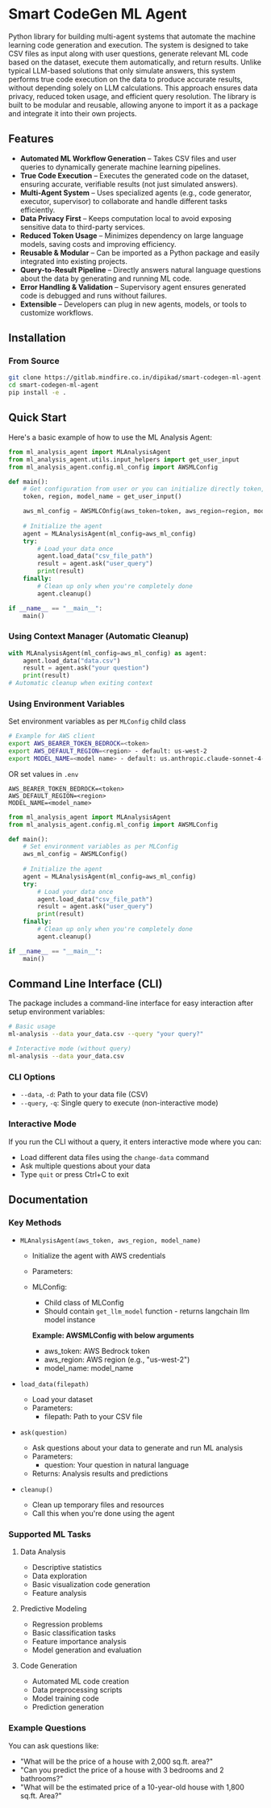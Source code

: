 # Smart CodeGen ML Agent

Python library for building multi-agent systems that automate the machine learning code generation and execution. The system is designed to take CSV files as input along with user questions, generate relevant ML code based on the dataset, execute them automatically, and return results. Unlike typical LLM-based solutions that only simulate answers, this system performs true code execution on the data to produce accurate results, without depending solely on LLM calculations. This approach ensures data privacy, reduced token usage, and efficient query resolution. The library is built to be modular and reusable, allowing anyone to import it as a package and integrate it into their own projects.


## Features

- **Automated ML Workflow Generation** – Takes CSV files and user queries to dynamically generate machine learning pipelines.  
- **True Code Execution** – Executes the generated code on the dataset, ensuring accurate, verifiable results (not just simulated answers).  
- **Multi-Agent System** – Uses specialized agents (e.g., code generator, executor, supervisor) to collaborate and handle different tasks efficiently.  
- **Data Privacy First** – Keeps computation local to avoid exposing sensitive data to third-party services.  
- **Reduced Token Usage** – Minimizes dependency on large language models, saving costs and improving efficiency.  
- **Reusable & Modular** – Can be imported as a Python package and easily integrated into existing projects.  
- **Query-to-Result Pipeline** – Directly answers natural language questions about the data by generating and running ML code.  
- **Error Handling & Validation** – Supervisory agent ensures generated code is debugged and runs without failures.  
- **Extensible** – Developers can plug in new agents, models, or tools to customize workflows.  

## Installation

### From Source

```bash
git clone https://gitlab.mindfire.co.in/dipikad/smart-codegen-ml-agent.git
cd smart-codegen-ml-agent
pip install -e .
```

## Quick Start

Here's a basic example of how to use the ML Analysis Agent:

```python
from ml_analysis_agent import MLAnalysisAgent
from ml_analysis_agent.utils.input_helpers import get_user_input
from ml_analysis_agent.config.ml_config import AWSMLConfig

def main():
    # Get configuration from user or you can initialize directly token, region, model_name
    token, region, model_name = get_user_input()

    aws_ml_config = AWSMLCOnfig(aws_token=token, aws_region=region, model_name=model_name)
    
    # Initialize the agent
    agent = MLAnalysisAgent(ml_config=aws_ml_config)
    try:
        # Load your data once
        agent.load_data("csv_file_path")
        result = agent.ask("user_query")
        print(result)
    finally:
        # Clean up only when you're completely done
        agent.cleanup()

if __name__ == "__main__":
    main()
```

### Using Context Manager (Automatic Cleanup)

```python
with MLAnalysisAgent(ml_config=aws_ml_config) as agent:
    agent.load_data("data.csv")
    result = agent.ask("your question")
    print(result)
# Automatic cleanup when exiting context
```

### Using Environment Variables

Set environment variables as per `MLConfig` child class
```bash
# Example for AWS client 
export AWS_BEARER_TOKEN_BEDROCK=<token>
export AWS_DEFAULT_REGION=<region> - default: us-west-2
export MODEL_NAME=<model name> - default: us.anthropic.claude-sonnet-4-20250514-v1:0
```
OR set values in `.env`
```
AWS_BEARER_TOKEN_BEDROCK=<token>
AWS_DEFAULT_REGION=<region>
MODEL_NAME=<model_name>
```

```python
from ml_analysis_agent import MLAnalysisAgent
from ml_analysis_agent.config.ml_config import AWSMLConfig

def main():
    # Set environment variables as per MLConfig
    aws_ml_config = AWSMLConfig()
    
    # Initialize the agent
    agent = MLAnalysisAgent(ml_config=aws_ml_config)
    try:
        # Load your data once
        agent.load_data("csv_file_path")
        result = agent.ask("user_query")
        print(result)
    finally:
        # Clean up only when you're completely done
        agent.cleanup()

if __name__ == "__main__":
    main()
```

## Command Line Interface (CLI)

The package includes a command-line interface for easy interaction after setup environment variables:

```bash
# Basic usage
ml-analysis --data your_data.csv --query "your query?"

# Interactive mode (without query)
ml-analysis --data your_data.csv

```

### CLI Options

- `--data`, `-d`: Path to your data file (CSV)
- `--query`, `-q`: Single query to execute (non-interactive mode)

### Interactive Mode

If you run the CLI without a query, it enters interactive mode where you can:
- Load different data files using the `change-data` command
- Ask multiple questions about your data
- Type `quit` or press Ctrl+C to exit

## Documentation

### Key Methods

- `MLAnalysisAgent(aws_token, aws_region, model_name)`
  - Initialize the agent with AWS credentials
  - Parameters:
  - MLConfig:
    - Child class of MLConfig
    - Should contain `get_llm_model` function - returns langchain llm model instance

    **Example: AWSMLConfig with below arguments**
    - aws_token: AWS Bedrock token
    - aws_region: AWS region (e.g., "us-west-2")
    - model_name: model_name

- `load_data(filepath)`
  - Load your dataset
  - Parameters:
    - filepath: Path to your CSV file

- `ask(question)`
  - Ask questions about your data to generate and run ML analysis
  - Parameters:
    - question: Your question in natural language
  - Returns: Analysis results and predictions

- `cleanup()`
  - Clean up temporary files and resources
  - Call this when you're done using the agent

### Supported ML Tasks

1. Data Analysis
   - Descriptive statistics
   - Data exploration
   - Basic visualization code generation
   - Feature analysis

2. Predictive Modeling
   - Regression problems
   - Basic classification tasks
   - Feature importance analysis
   - Model generation and evaluation

3. Code Generation
   - Automated ML code creation
   - Data preprocessing scripts
   - Model training code
   - Prediction generation

### Example Questions

You can ask questions like:

- "What will be the price of a house with 2,000 sq.ft. area?"
- "Can you predict the price of a house with 3 bedrooms and 2 bathrooms?"
- "What will be the estimated price of a 10-year-old house with 1,800 sq.ft. Area?"
